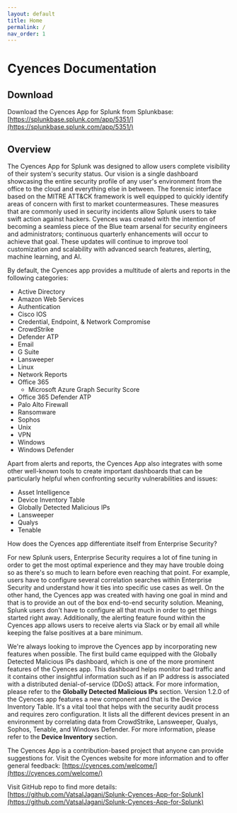 ```yaml
---
layout: default
title: Home
permalink: /
nav_order: 1
---
```



# Cyences Documentation

## Download
Download the Cyences App for Splunk from Splunkbase: [https://splunkbase.splunk.com/app/5351/](https://splunkbase.splunk.com/app/5351/)

## Overview
The Cyences App for Splunk was designed to allow users complete visibility of their system's security status. Our vision is a single dashboard showcasing the entire security profile of any user's environment from the office to the cloud and everything else in between. The forensic interface based on the MITRE ATT&CK framework is well equipped to quickly identify areas of concern with first to market countermeasures. These measures that are commonly used in security incidents allow Splunk users to take swift action against hackers. Cyences was created with the intention of becoming a seamless piece of the Blue team arsenal for security engineers and administrators; continuous quarterly enhancements will occur to achieve that goal. These updates will continue to improve tool customization and scalability with advanced search features, alerting, machine learning, and AI. 

By default, the Cyences app provides a multitude of alerts and reports in the following categories:

* Active Directory 
* Amazon Web Services
* Authentication
* Cisco IOS
* Credential, Endpoint, & Network Compromise
* CrowdStrike
* Defender ATP
* Email
* G Suite
* Lansweeper
* Linux
* Network Reports
* Office 365 
    * Microsoft Azure Graph Security Score
* Office 365 Defender ATP
* Palo Alto Firewall 
* Ransomware
* Sophos
* Unix
* VPN
* Windows
* Windows Defender

Apart from alerts and reports, the Cyences App also integrates with some other well-known tools to create important dashboards that can be particularly helpful when confronting security vulnerabilities and issues:

* Asset Intelligence 
* Device Inventory Table
* Globally Detected Malicious IPs
* Lansweeper
* Qualys
* Tenable

How does the Cyences app differentiate itself from Enterprise Security?

For new Splunk users, Enterprise Security requires a lot of fine tuning in order to get the most optimal experience and they may have trouble doing so as there's so much to learn before even reaching that point. For example, users have to configure several correlation searches within Enterprise Security and understand how it ties into specific use cases as well. On the other hand, the Cyences app was created with having one goal in mind and that is to provide an out of the box end-to-end security solution. Meaning, Splunk users don't have to configure all that much in order to get things started right away. Additionally, the alerting feature found within the Cyences app allows users to receive alerts via Slack or by email all while keeping the false positives at a bare minimum.

We're always looking to improve the Cyences app by incorporating new features when possible. The first build came equipped with the Globally Detected Malicious IPs dashboard, which is one of the more prominent features of the Cyences app. This dashboard helps monitor bad traffic and it contains other insightful information such as if an IP address is associated with a distributed denial-of-service (DDoS) attack. For more information, please refer to the **Globally Detected Malicious IPs** section. Version 1.2.0 of the Cyences app features a new component and that is the Device Inventory Table. It's a vital tool that helps with the security audit process and requires zero configuration. It lists all the different devices present in an environment by correlating data from CrowdStrike, Lansweeper, Qualys, Sophos, Tenable, and Windows Defender. For more information, please refer to the **Device Inventory** section.


The Cyences App is a contribution-based project that anyone can provide suggestions for. Visit the Cyences website for more information and to offer general feedback: [https://cyences.com/welcome/](https://cyences.com/welcome/)

Visit GitHub repo to find more details: [https://github.com/VatsalJagani/Splunk-Cyences-App-for-Splunk](https://github.com/VatsalJagani/Splunk-Cyences-App-for-Splunk)